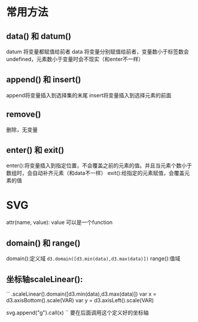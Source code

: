 # 常用方法
## data() 和 datum()
datum 将变量都赋值给前者
data 将变量分别赋值给前者，变量数小于标签数会undefined，元素数小于变量时会不现实（和enter不一样）

## append() 和 insert()
append将变量插入到选择集的末尾
insert将变量插入到选择元素的前面

## remove()
删除，无变量

## enter() 和 exit()
enter():将变量插入到指定位置，不会覆盖之前的元素的值。并且当元素个数小于数组时，会自动补齐元素（和data不一样）
exit():给指定的元素赋值，会覆盖元素的值 

# SVG 
attr(name, value):
value 可以是一个function

## domain() 和 range()
domain():定义域
``
d3.domain([d3.min(data),d3.max(data)])
``
range():值域

## 坐标轴scaleLinear():
``
.scaleLinear().domain([d3.min(data),d3.max(data)])
var x = d3.axisBottom().scale(VAR)
var y = d3.axisLeft().scale(VAR)

svg.append("g").call(x)
``
要在后面调用这个定义好的坐标轴
